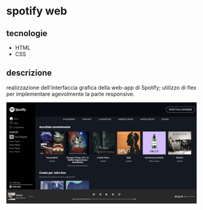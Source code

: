 # spotify web
## tecnologie
* HTML
* CSS
## descrizione
realizzazione dell'interfaccia grafica della web-app di Spotify; utilizzo di flex per implementare agevolmente la parte responsive.

![](foto1.jpg)
